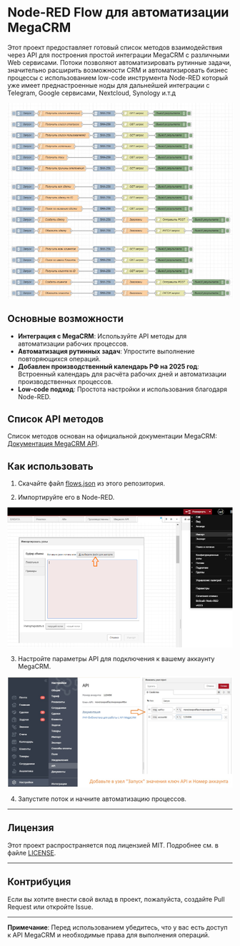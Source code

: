 # Node-RED Flow для автоматизации MegaCRM

Этот проект предоставляет готовый список методов взаимодействия через API для построения простой интеграции MegaCRM с различными Web сервисами. Потоки позволяют автоматизировать рутинные задачи, значительно расширить возможности CRM и автоматизировать бизнес процессы с использованием low-code инструмента Node-RED который уже имеет преднастроенные ноды для дальнейшей интеграции с Telegram, Google сервисами, Nextcloud, Synology и.т.д 

![Node-RED Flow для автоматизации MegaCRM](https://github.com/NodeRedBPM/MegaCRM-API-Node-Red/blob/main/MegaCRM_API.jpg)

## Основные возможности
- **Интеграция с MegaCRM**: Используйте API методы для автоматизации рабочих процессов.
- **Автоматизация рутинных задач**: Упростите выполнение повторяющихся операций.
- **Добавлен производственный календарь РФ на 2025 год**: Встроенный календарь для расчёта рабочих дней и автоматизации производственных процессов.
- **Low-code подход**: Простота настройки и использования благодаря Node-RED.

## Список API методов
Список методов основан на официальной документации MegaCRM: [Документация MegaCRM API](https://help.megagroup.ru/dokumentatsiya-api).

## Как использовать
1. Скачайте файл [flows.json](https://github.com/NodeRedBPM/MegaCRM-API-Node-Red/blob/main/flow.json) из этого репозитория.

2. Импортируйте его в Node-RED.
   
![Node-RED Flow для автоматизации MegaCRM](https://github.com/NodeRedBPM/MegaCRM-API-Node-Red/blob/main/importfile.png)

3. Настройте параметры API для подключения к вашему аккаунту MegaCRM.
   
![Node-RED Flow для автоматизации MegaCRM](https://github.com/NodeRedBPM/MegaCRM-API-Node-Red/blob/main/api.jpg)

4. Запустите поток и начните автоматизацию процессов.

---
## Лицензия
Этот проект распространяется под лицензией MIT. Подробнее см. в файле [LICENSE](LICENSE).

---
## Контрибуция
Если вы хотите внести свой вклад в проект, пожалуйста, создайте Pull Request или откройте Issue.

---
**Примечание**: Перед использованием убедитесь, что у вас есть доступ к API MegaCRM и необходимые права для выполнения операций.

